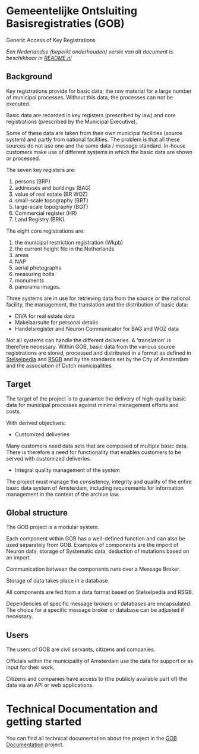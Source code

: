 # Gemeentelijke Ontsluiting Basisregistraties (GOB)

Generic Access of Key Registrations 

_Een Nederlandse (beperkt onderhouden) versie van dit document is beschikbaar in [README.nl](README.nl.md)_

## Background

Key registrations provide for basic data; the raw material for a large number of municipal processes.
Without this data, the processes can not be executed.

Basic data are recorded in key registers (prescribed by law) and core registrations (prescribed by the Municipal Executive).

Some of these data are taken from their own municipal facilities (source system) and partly from national facilities.
The problem is that all these sources do not use one and the same data / message standard.
In-house customers make use of different systems in which the basic data are shown or processed.

The seven key registers are:
1. persons (BRP)
2. addresses and buildings (BAG)
3. value of real estate (BR WOZ)
4. small-scale topography (BRT)
5. large-scale topography (BGT)
6. Commercial register (HR)
7. Land Registry (BRK).

The eight core registrations are:
1. the municipal restriction registration (Wkpb)
2. the current height file in the Netherlands
3. areas
4. NAP
5. aerial photographs
6. measuring bolts
7. monuments
8. panorama images.

Three systems are in use for retrieving data from the source or the national facility, the management, the translation and the distribution of basic data:
- DIVA for real estate data
- Makelaarsuite for personal details
- Handelsregister and Neuron Communicator for BAG and WOZ data

Not all systems can handle the different deliveries.
A 'translation' is therefore necessary.
Within GOB, basic data from the various source registrations are stored, processed and distributed in a format as defined in
[Stelselpedia](https://www.amsterdam.nl/stelselpedia/|Stelselpedia) and
[RSGB](https://www.gemmaonline.nl/index.php/Informatiemodel_Basis-_en_Kerngegevens_(RSGB)) and by 
the standards set by the City of Amsterdam and the association of Dutch municipalities

## Target

The target of the project is to guarantee the delivery of high-quality basic data for municipal processes against minimal management efforts and costs.

With derived objectives:
- Customized deliveries

Many customers need data sets that are composed of multiple basic data.
There is therefore a need for functionality that enables customers to be served with customized deliveries.

- Integral quality management of the system

The project must manage the consistency, integrity and quality of the entire basic data system of Amsterdam,
including requirements for information management in the context of the archive law.

## Global structure

The GOB project is a modular system.

Each component within GOB has a well-defined function and can also be used separately from GOB.
Examples of components are the import of Neuron data, storage of Systematic data, deduction of mutations based on an import.

Communication between the components runs over a Message Broker.

Storage of data takes place in a database.

All components are fed from a data format based on Stelselpedia and RSGB.

Dependencies of specific message brokers or databases are encapsulated.
The choice for a specific message broker or database can be adjusted if necessary.

## Users

The users of GOB are civil servants, citizens and companies.

Officials within the municipality of Amsterdam use the data for support or as input for their work.

Citizens and companies have access to (the publicly available part of) the data via an API or web applications.

# Technical Documentation and getting started

You can find all technical documentation about the project in the [GOB Documentation](https://github.com/Amsterdam/GOB-Documentation) project.

